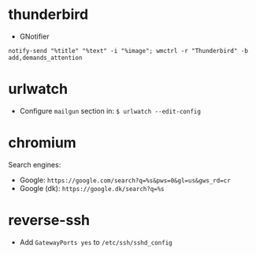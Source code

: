 # thunderbird

* GNotifier

```
notify-send "%title" "%text" -i "%image"; wmctrl -r "Thunderbird" -b add,demands_attention
```

# urlwatch

* Configure `mailgun` section in: `$ urlwatch --edit-config`

# chromium

Search engines:

* Google: `https://google.com/search?q=%s&pws=0&gl=us&gws_rd=cr`
* Google (dk): `https://google.dk/search?q=%s`

# reverse-ssh

* Add `GatewayPorts yes` to `/etc/ssh/sshd_config`
